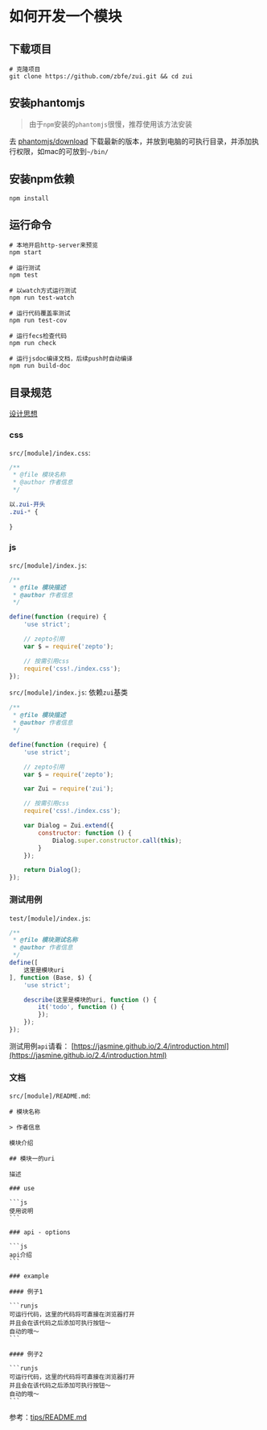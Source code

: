# 如何开发一个模块

## 下载项目

```shell
# 克隆项目
git clone https://github.com/zbfe/zui.git && cd zui
```

## 安装phantomjs

> 由于`npm`安装的`phantomjs`很慢，推荐使用该方法安装

去 [phantomjs/download](http://phantomjs.org/download.html) 下载最新的版本，并放到电脑的可执行目录，并添加执行权限，如mac的可放到`~/bin/`

## 安装npm依赖

```shell
npm install
```

## 运行命令

```shell
# 本地开启http-server来预览
npm start

# 运行测试
npm test

# 以watch方式运行测试
npm run test-watch

# 运行代码覆盖率测试
npm run test-cov

# 运行fecs检查代码
npm run check

# 运行jsdoc编译文档，后续push时自动编译
npm run build-doc
```

## 目录规范

[设计思想](docs/design-idea.md#目录)

### css

`src/[module]/index.css`:

```css
/**
 * @file 模块名称
 * @author 作者信息
 */

以.zui-开头
.zui-* {
    
}
```

### js

`src/[module]/index.js`:

```js
/**
 * @file 模块描述
 * @author 作者信息
 */

define(function (require) {
    'use strict';

    // zepto引用
    var $ = require('zepto');

    // 按需引用css
    require('css!./index.css');
});
```

`src/[module]/index.js`: 依赖`zui`基类

```js
/**
 * @file 模块描述
 * @author 作者信息
 */

define(function (require) {
    'use strict';

    // zepto引用
    var $ = require('zepto');

    var Zui = require('zui');

    // 按需引用css
    require('css!./index.css');

    var Dialog = Zui.extend({
        constructor: function () {
            Dialog.super.constructor.call(this);
        }
    });

    return Dialog();
});
```

### 测试用例

`test/[module]/index.js`:

```js
/**
 * @file 模块测试名称
 * @author 作者信息
 */
define([
    这里是模块uri
], function (Base, $) {
    'use strict';

    describe(这里是模块的uri, function () {
        it('todo', function () {
        });
    });
});
```

测试用例`api`请看： [https://jasmine.github.io/2.4/introduction.html](https://jasmine.github.io/2.4/introduction.html)

### 文档

`src/[module]/README.md`:

    # 模块名称

    > 作者信息

    模块介绍

    ## 模块一的uri

    描述

    ### use

    ```js
    使用说明
    ```

    ### api - options

    ```js
    api介绍
    ```

    ### example

    #### 例子1

    ```runjs
    可运行代码，这里的代码将可直接在浏览器打开
    并且会在该代码之后添加可执行按钮～
    自动的哦～
    ```

    #### 例子2

    ```runjs
    可运行代码，这里的代码将可直接在浏览器打开
    并且会在该代码之后添加可执行按钮～
    自动的哦～
    ```

参考：[tips/README.md](src/tips/README.md)